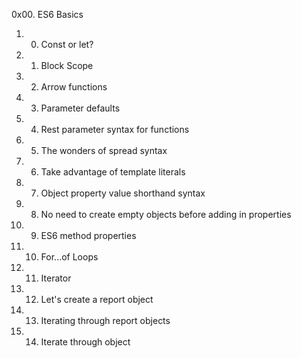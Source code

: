 0x00. ES6 Basics
1. 0. Const or let?
2. 1. Block Scope
3. 2. Arrow functions
4. 3. Parameter defaults
5. 4. Rest parameter syntax for functions
6. 5. The wonders of spread syntax
7. 6. Take advantage of template literals
8. 7. Object property value shorthand syntax
9. 8. No need to create empty objects before adding in properties
10. 9. ES6 method properties
11. 10. For...of Loops
12. 11. Iterator
13. 12. Let's create a report object
14. 13. Iterating through report objects
15. 14. Iterate through object

